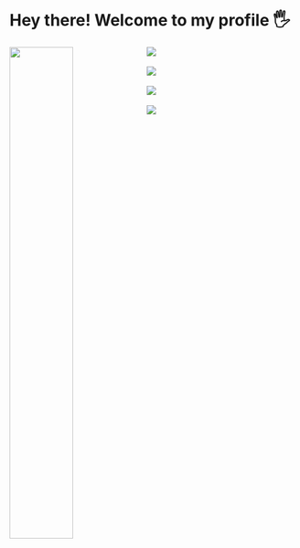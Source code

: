 # Hey there! Welcome to my profile 🖐️

<div>
  <img align="left" width="47%" src="https://github-readme-stats.vercel.app/api?username=imleocarvalho&show_icons=true&theme=tokyonight" />

  <img align="left" src="https://img.shields.io/badge/python-3670A0?style=for-the-badge&logo=python&logoColor=ffdd54" /> <br><br>
  <img align="left" src="https://img.shields.io/badge/html5-%23E34F26.svg?style=for-the-badge&logo=html5&logoColor=white" /> <br><br>
  <img align="left" src="https://img.shields.io/badge/css3-%231572B6.svg?style=for-the-badge&logo=css3&logoColor=white" /> <br><br>
  <img align="left" src="https://img.shields.io/badge/javascript-%23323330.svg?style=for-the-badge&logo=javascript&logoColor=%23F7DF1E" />
</div>


